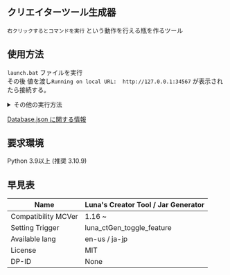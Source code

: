 ## クリエイターツール生成器
`右クリックするとコマンドを実行` という動作を行える瓶を作るツール


## 使用方法
`launch.bat` ファイルを実行 <br>
その後 値を渡し`Running on local URL:  http://127.0.0.1:34567` 
が表示されたら接続する。 <br >

<details><summary> その他の実行方法 </summary>

- MacOS(x) など バッチファイルが実行できない場合

```sh
python launch.py
```

と実行するだけで同じ動作が可能 <br>


`launch.py` を実行し事前準備を行う <br>
その後 `launch.py` を参考に設定を引数に渡し、`main.py` を実行 <br>

実行例 (初回実行や新規生成):
```sh
python launch.py --self
# output> Done.

python main.py --script Latest --mcmetaver auto --lang en
```

実行例2 (すでに生成済みのものに機能を追加)
```sh
python launch.py --self
# output> Done.

python main.py --script Latest --use_previous_pack --pppath /previous_datapack_path_is_here --check_update --lang en
```

実行例3 (アップデートのみ)
```sh
python launch.py --self
# output> Done.

python main.py --script Latest --only_update --use_previous_pack --pppath /previous_datapack_path_is_here --lang en
```

</details>

[Database.json に関する情報](./about.md)

## 要求環境

Python 3.9以上 (推奨 3.10.9) <br>


## 早見表

| Name | Luna's Creator Tool / Jar Generator |
| --- | --- |
| Compatibility MCVer | 1.16 ~ |
| Setting Trigger | luna_ctGen_toggle_feature |
| Available lang | en-us / ja-jp |
| License | MIT |
| DP-ID | None |